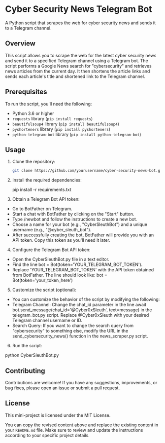 # Cyber Security News Telegram Bot

A Python script that scrapes the web for cyber security news and sends it to a Telegram channel.

## Overview

This script allows you to scrape the web for the latest cyber security news and send it to a specified Telegram channel using a Telegram bot. The script performs a Google News search for "cybersecurity" and retrieves news articles from the current day. It then shortens the article links and sends each article's title and shortened link to the Telegram channel.

## Prerequisites

To run the script, you'll need the following:

- Python 3.6 or higher
- `requests` library (`pip install requests`)
- `beautifulsoup4` library (`pip install beautifulsoup4`)
- `pyshorteners` library (`pip install pyshorteners`)
- `python-telegram-bot` library (`pip install python-telegram-bot`)

## Usage

1. Clone the repository:

   ```bash
   git clone https://github.com/yourusername/cyber-security-news-bot.git

2. Install the required dependencies:

   pip install -r requirements.txt

3. Obtain a Telegram Bot API token:

  - Go to BotFather on Telegram.
  - Start a chat with BotFather by clicking on the "Start" button.
  - Type /newbot and follow the instructions to create a new bot.
  - Choose a name for your bot (e.g., "CyberSleuthBot") and a unique username (e.g., "@cyber_sleuth_bot").
  - After successfully creating the bot, BotFather will provide you with an API token. Copy this token as you'll need it later.

4. Configure the Telegram Bot API token:

  - Open the CyberSleuthBot.py file in a text editor.
  - Find the line bot = Bot(token='YOUR_TELEGRAM_BOT_TOKEN').
  - Replace 'YOUR_TELEGRAM_BOT_TOKEN' with the API token obtained from BotFather. The line should look like: bot = Bot(token='your_token_here')

5. Customize the script (optional):

  - You can customize the behavior of the script by modifying the following:
  - Telegram Channel: Change the chat_id parameter in the line await bot.send_message(chat_id='@Cyber0xSleuth', text=message) in the telegram_bot.py script. Replace @Cyber0xSleuth with your desired Telegram channel username or ID.
  - Search Query: If you want to change the search query from "cybersecurity" to something else, modify the URL in the send_cybersecurity_news() function in the news_scraper.py script.

6. Run the script:

python CyberSleuthBot.py

## Contributing

Contributions are welcome! If you have any suggestions, improvements, or bug fixes, please open an issue or submit a pull request.

## License

This mini-project is licensed under the MIT License. 

You can copy the revised content above and replace the existing content in your `README.md` file. Make sure to review and update the instructions according to your specific project details.
